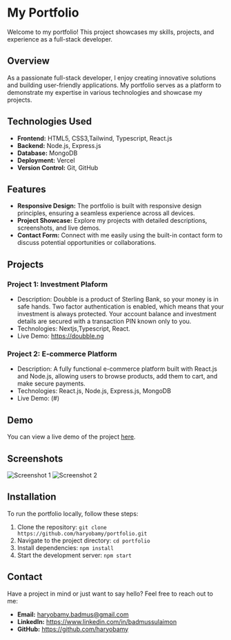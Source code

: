 # My Portfolio

Welcome to my portfolio! This project showcases my skills, projects, and experience as a full-stack developer.

## Overview

As a passionate full-stack developer, I enjoy creating innovative solutions and building user-friendly applications. My portfolio serves as a platform to demonstrate my expertise in various technologies and showcase my projects.

## Technologies Used

- **Frontend:** HTML5, CSS3,Tailwind, Typescript, React.js
- **Backend:** Node.js, Express.js
- **Database:** MongoDB
- **Deployment:** Vercel
- **Version Control:** Git, GitHub

## Features

- **Responsive Design:** The portfolio is built with responsive design principles, ensuring a seamless experience across all devices.
- **Project Showcase:** Explore my projects with detailed descriptions, screenshots, and live demos.
- **Contact Form:** Connect with me easily using the built-in contact form to discuss potential opportunities or collaborations.

## Projects

### Project 1: Investment Plaform

- Description: Doubble is a product of Sterling Bank, so your money is in safe hands.
  Two factor authentication is enabled, which means that your investment is always protected.
  Your account balance and investment details are secured with a transaction PIN known only to you.
- Technologies: Nextjs,Typescript, React.
- Live Demo: https://doubble.ng

### Project 2: E-commerce Platform

- Description: A fully functional e-commerce platform built with React.js and Node.js, allowing users to browse products, add them to cart, and make secure payments.
- Technologies: React.js, Node.js, Express.js, MongoDB
- Live Demo: (#)

## Demo

You can view a live demo of the project [here](#).

## Screenshots

![Screenshot 1](/screenshots/screenshot1.png)
![Screenshot 2](/screenshots/screenshot2.png)

## Installation

To run the portfolio locally, follow these steps:

1. Clone the repository: `git clone https://github.com/haryobamy/portfolio.git`
2. Navigate to the project directory: `cd portfolio`
3. Install dependencies: `npm install`
4. Start the development server: `npm start`

## Contact

Have a project in mind or just want to say hello? Feel free to reach out to me:

- **Email:** haryobamy.badmus@gmail.com
- **LinkedIn:** https://www.linkedin.com/in/badmussulaimon
- **GitHub:** https://github.com/haryobamy
